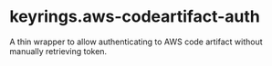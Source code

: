 # keyrings.aws-codeartifact-auth

A thin wrapper to allow authenticating to AWS code artifact without manually retrieving token.

